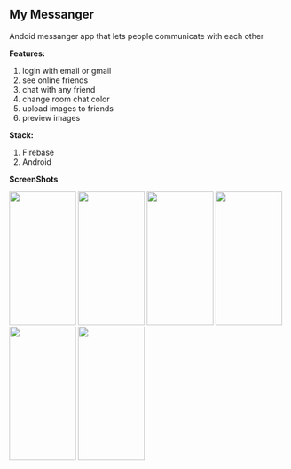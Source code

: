 ## **My Messanger**
Andoid messanger app that lets people communicate with each other

**Features:**
 1. login with email or gmail 
 2. see online friends
 3.  chat with any friend
 4. change room chat color
 5. upload images to friends
 6. preview images

**Stack:**
 1. Firebase 
 2. Android



**ScreenShots**
<div style="float: left">
<img src="https://raw.githubusercontent.com/ramzitannous/messnger/master/Screenshots/Screenshot_2020-11-14-19-02-10-319_com.ramzi.messanger.jpg" height="240" width="120">  
<img src="https://raw.githubusercontent.com/ramzitannous/messnger/master/Screenshots/Screenshot_2020-11-14-19-02-53-280_com.ramzi.messanger.jpg" height="240" width="120"> 
<img src="https://raw.githubusercontent.com/ramzitannous/messnger/master/Screenshots/Screenshot_2020-11-14-19-03-29-906_com.ramzi.messanger.jpg" height="240" width="120">
<img src="https://raw.githubusercontent.com/ramzitannous/messnger/master/Screenshots/Screenshot_2020-11-14-19-03-47-805_com.ramzi.messanger.jpg" height="240" width="120">  
<img src="https://raw.githubusercontent.com/ramzitannous/messnger/master/Screenshots/Screenshot_2020-11-14-19-03-51-803_com.ramzi.messanger.jpg" height="240" width="120">
<img src="https://raw.githubusercontent.com/ramzitannous/messnger/master/Screenshots/Screenshot_2020-11-14-19-03-56-787_com.ramzi.messanger.jpg"
height="240" width="120">
<div>
